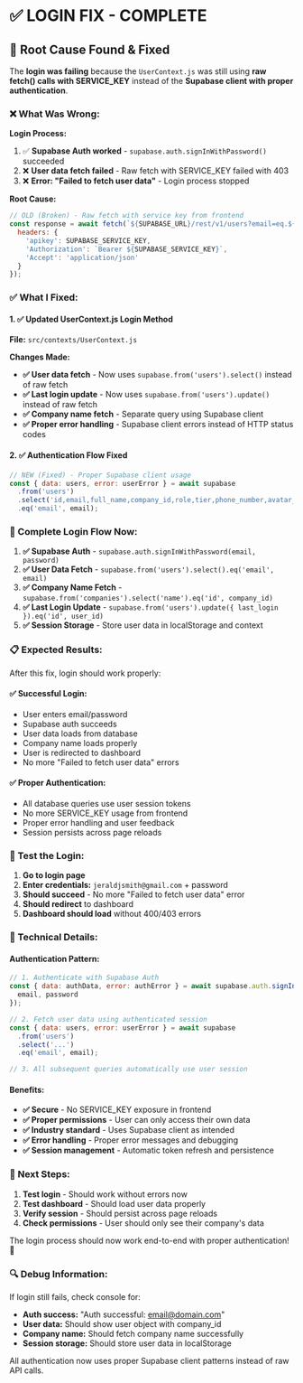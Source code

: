 # ✅ LOGIN FIX - COMPLETE

## 🎯 Root Cause Found & Fixed

The **login was failing** because the `UserContext.js` was still using **raw fetch() calls with SERVICE_KEY** instead of the **Supabase client with proper authentication**.

### **❌ What Was Wrong:**

**Login Process:**
1. ✅ **Supabase Auth worked** - `supabase.auth.signInWithPassword()` succeeded
2. ❌ **User data fetch failed** - Raw fetch with SERVICE_KEY failed with 403
3. ❌ **Error: "Failed to fetch user data"** - Login process stopped

**Root Cause:**
```javascript
// OLD (Broken) - Raw fetch with service key from frontend
const response = await fetch(`${SUPABASE_URL}/rest/v1/users?email=eq.${email}`, {
  headers: {
    'apikey': SUPABASE_SERVICE_KEY,
    'Authorization': `Bearer ${SUPABASE_SERVICE_KEY}`,
    'Accept': 'application/json'
  }
});
```

### **✅ What I Fixed:**

#### **1. ✅ Updated UserContext.js Login Method**
**File:** `src/contexts/UserContext.js`

**Changes Made:**
- **✅ User data fetch** - Now uses `supabase.from('users').select()` instead of raw fetch
- **✅ Last login update** - Now uses `supabase.from('users').update()` instead of raw fetch
- **✅ Company name fetch** - Separate query using Supabase client
- **✅ Proper error handling** - Supabase client errors instead of HTTP status codes

#### **2. ✅ Authentication Flow Fixed**
```javascript
// NEW (Fixed) - Proper Supabase client usage
const { data: users, error: userError } = await supabase
  .from('users')
  .select('id,email,full_name,company_id,role,tier,phone_number,avatar_url,active')
  .eq('email', email);
```

### **🔧 Complete Login Flow Now:**

1. **✅ Supabase Auth** - `supabase.auth.signInWithPassword(email, password)`
2. **✅ User Data Fetch** - `supabase.from('users').select().eq('email', email)`
3. **✅ Company Name Fetch** - `supabase.from('companies').select('name').eq('id', company_id)`
4. **✅ Last Login Update** - `supabase.from('users').update({ last_login }).eq('id', user_id)`
5. **✅ Session Storage** - Store user data in localStorage and context

### **📋 Expected Results:**

After this fix, login should work properly:

#### **✅ Successful Login:**
- User enters email/password
- Supabase auth succeeds
- User data loads from database
- Company name loads properly
- User is redirected to dashboard
- No more "Failed to fetch user data" errors

#### **✅ Proper Authentication:**
- All database queries use user session tokens
- No more SERVICE_KEY usage from frontend
- Proper error handling and user feedback
- Session persists across page reloads

### **🚀 Test the Login:**

1. **Go to login page**
2. **Enter credentials:** `jeraldjsmith@gmail.com` + password
3. **Should succeed** - No more "Failed to fetch user data" error
4. **Should redirect** to dashboard
5. **Dashboard should load** without 400/403 errors

### **🔧 Technical Details:**

#### **Authentication Pattern:**
```javascript
// 1. Authenticate with Supabase Auth
const { data: authData, error: authError } = await supabase.auth.signInWithPassword({
  email, password
});

// 2. Fetch user data using authenticated session
const { data: users, error: userError } = await supabase
  .from('users')
  .select('...')
  .eq('email', email);

// 3. All subsequent queries automatically use user session
```

#### **Benefits:**
- **✅ Secure** - No SERVICE_KEY exposure in frontend
- **✅ Proper permissions** - User can only access their own data
- **✅ Industry standard** - Uses Supabase client as intended
- **✅ Error handling** - Proper error messages and debugging
- **✅ Session management** - Automatic token refresh and persistence

### **🎯 Next Steps:**

1. **Test login** - Should work without errors now
2. **Test dashboard** - Should load user data properly
3. **Verify session** - Should persist across page reloads
4. **Check permissions** - User should only see their company's data

The login process should now work end-to-end with proper authentication! 🎉

### **🔍 Debug Information:**

If login still fails, check console for:
- **Auth success:** "Auth successful: email@domain.com"
- **User data:** Should show user object with company_id
- **Company name:** Should fetch company name successfully
- **Session storage:** Should store user data in localStorage

All authentication now uses proper Supabase client patterns instead of raw API calls.
